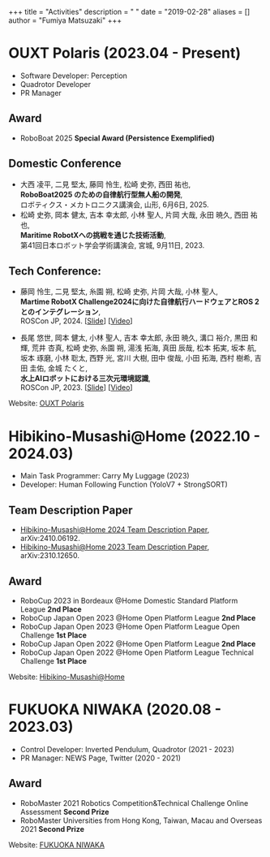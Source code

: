 +++
title = "Activities"
description = " "
date = "2019-02-28"
aliases = []
author = "Fumiya Matsuzaki"
+++

# OUXT Polaris (2023.04 - Present)
* Software Developer: Perception
* Quadrotor Developer
* PR Manager

## Award
* RoboBoat 2025 **Special Award (Persistence Exemplified)**

## Domestic Conference
* 大西 凌平, 二見 堅太, 藤岡 怜生, 松崎 史弥, 西田 祐也,  
**RoboBoat2025 のための自律航行型無人船の開発**,  
ロボティクス・メカトロニクス講演会, 山形, 6月6日, 2025.
* 松崎 史弥, 岡本 健太, 吉本 幸太郎, 小林 聖人, 片岡 大哉, 永田 暁久, 西田 祐也,  
**Maritime RobotXへの挑戦を通じた技術活動**,  
第41回日本ロボット学会学術講演会, 宮城, 9月11日, 2023. 

## Tech Conference:
* 藤岡 怜生, 二見 堅太, 糸園 朔, 松崎 史弥, 片岡 大哉, 小林 聖人,  
**Martime RobotX Challenge2024に向けた自律航行ハードウェアとROS 2とのインテグレーション**,  
ROSCon JP, 2024. 
[[Slide](https://roscon.jp/2024/presentations/06.pdf)]
[[Video](https://vimeo.com/showcase/11452054/video/1029114561)]

* 長尾 悠世, 岡本 健太, 小林 聖人, 吉本 幸太郎, 永田 暁久, 溝口 裕介, 黒田 和輝, 荒井 杏真, 松崎 史弥, 糸園 朔, 湯浅 拓海, 真田 辰哉, 松本 拓実, 坂本 航, 坂本 琢磨, 小林 聡太, 西野 光, 宮川 大樹, 田中 俊哉, 小田 拓海, 西村 樹希, 吉田 圭佑, 金城 たくと,  
**水上AIロボットにおける三次元環境認識**,  
ROSCon JP, 2023. 
[[Slide](https://roscon.jp/2023/presentations/026.pdf)]
[[Video](https://vimeo.com/883809035)]

Website: [OUXT Polaris](https://www.ouxt.jp/)


# Hibikino-Musashi@Home (2022.10 - 2024.03) 
* Main Task Programmer: Carry My Luggage (2023)
* Developer: Human Following Function (YoloV7 + StrongSORT)

## Team Description Paper
* [Hibikino-Musashi@Home 2024 Team Description Paper](https://arxiv.org/abs/2410.06192), arXiv:2410.06192.
* [Hibikino-Musashi@Home 2023 Team Description Paper](https://arxiv.org/abs/2310.12650), arXiv:2310.12650.

## Award
* RoboCup 2023 in Bordeaux @Home Domestic Standard Platform League **2nd Place**
* RoboCup Japan Open 2023 @Home Open Platform League **2nd Place**
* RoboCup Japan Open 2023 @Home Open Platform League Open Challenge **1st Place**
* RoboCup Japan Open 2022 @Home Open Platform League **2nd Place**
* RoboCup Japan Open 2022 @Home Open Platform League Technical Challenge **1st Place**

Website: [Hibikino-Musashi@Home](https://www.brain.kyutech.ac.jp/~hma/ja/top/)


# FUKUOKA NIWAKA (2020.08 - 2023.03)
* Control Developer: Inverted Pendulum, Quadrotor (2021 - 2023)  
* PR Manager: NEWS Page, Twitter (2020 - 2021)

## Award
* RoboMaster 2021 Robotics Competition&Technical Challenge Online Assessment **Second Prize**
* RoboMaster Universities from Hong Kong, Taiwan, Macau and Overseas 2021 **Second Prize**

Website: [FUKUOKA NIWAKA](https://projectrm.niwakasoft.jp/)